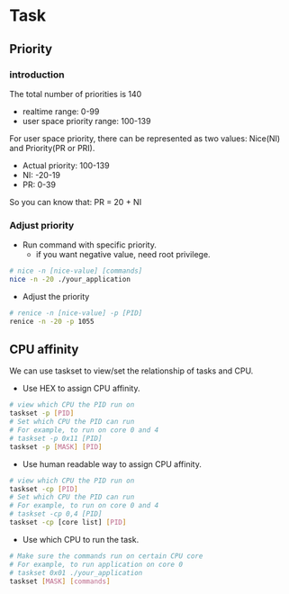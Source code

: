 # Task

## Priority

### introduction

The total number of priorities is 140

* realtime range: 0-99
* user space priority range: 100-139

For user space priority, there can be represented as two values: Nice(NI) and Priority(PR or PRI).

* Actual priority: 100-139
* NI: -20-19
* PR: 0-39

So you can know that: PR = 20 + NI

### Adjust priority

* Run command with specific priority.
  * if you want negative value, need root privilege.

```bash
# nice -n [nice-value] [commands]
nice -n -20 ./your_application
```

* Adjust the priority

```bash
# renice -n [nice-value] -p [PID]
renice -n -20 -p 1055
```

## CPU affinity

We can use taskset to view/set the relationship of tasks and CPU.

* Use HEX to assign CPU affinity.

```bash
# view which CPU the PID run on
taskset -p [PID]
# Set which CPU the PID can run
# For example, to run on core 0 and 4
# taskset -p 0x11 [PID]
taskset -p [MASK] [PID]
```

* Use human readable way to assign CPU affinity.

```bash
# view which CPU the PID run on
taskset -cp [PID]
# Set which CPU the PID can run
# For example, to run on core 0 and 4
# taskset -cp 0,4 [PID]
taskset -cp [core list] [PID]
```

* Use which CPU to run the task.

```bash
# Make sure the commands run on certain CPU core
# For example, to run application on core 0
# taskset 0x01 ./your_application
taskset [MASK] [commands]
```
